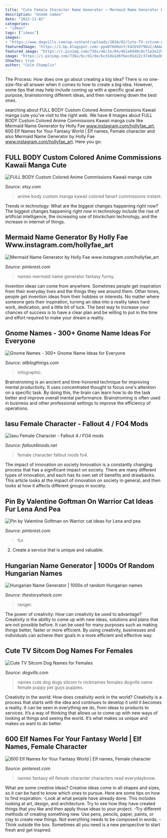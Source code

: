 ```yaml
---
title: "Cute Female Character Name Generator ~ Mermaid Name Generator By Holly Fae Www.instagram.com/hollyfae_art"
description: "Gnome names"
date: "2022-11-02"
categories:
- "ideas"
tags: ["ideas"]
images:
- "https://www.dogvills.com/wp-content/uploads/2016/02/Cute-TV-sitcom-names-for-girl-dogs-683x1024.jpg"
featuredImage: "https://1.bp.blogspot.com/-ppeO7kHbUvY/X42bVO79duI/AAAAAAAAZdE/NKF2a7yCsVg9eKhXYADdafOflqcXaOOCACLcBGAsYHQ/s16000/12.jpg"
featured_image: "https://i.pinimg.com/736x/46/1e/04/461e049bc0c71e2e229a62dbcc060a1f.jpg"
image: "https://i.pinimg.com/736x/bc/d1/8e/bcd18e1d6fbec01d22c37e63ba98459e--mermaid-names-mermaid-name-generator.jpg"
ShowToc: true
author: "Cole Champlin"
---
```



The Process: How does one go about creating a big idea?
There is no one-size-fits-all answer when it comes to how to create a big idea. However, some tips that may help include coming up with a specific goal and purpose, brainstorming different ideas, and then narrowing down the best ones.

	

		
searching about FULL BODY Custom Colored Anime Commissions Kawaii manga cute you've visit to the right web. We have 8 Images about FULL BODY Custom Colored Anime Commissions Kawaii manga cute like Mermaid Name Generator by Holly Fae www.instagram.com/hollyfae_art, 600 Elf Names for Your Fantasy World | Elf names, Female character and also Mermaid Name Generator by Holly Fae www.instagram.com/hollyfae_art. Here you go:
		
    
## FULL BODY Custom Colored Anime Commissions Kawaii Manga Cute

<img loading=lazy src="https://img.etsystatic.com/il/38d458/801375779/il_570xN.801375779_tdyu.jpg" onerror="this.onerror=null;this.src='https://tse4.mm.bing.net/th?id=OIP.Z58frL4-8vGPj0AENfXcdgHaKf&amp;pid=15.1';" alt="FULL BODY Custom Colored Anime Commissions Kawaii manga cute">

_Source: etsy.com_

>anime body custom manga kawaii colored fanart commissions instant. 

	

Trends in technology: What are the biggest changes happening right now?
The biggest changes happening right now in technology include the rise of artificial intelligence, the increasing use of blockchain technology, and the increase in internet of things.

    
## Mermaid Name Generator By Holly Fae Www.instagram.com/hollyfae_art

<img loading=lazy src="https://i.pinimg.com/736x/bc/d1/8e/bcd18e1d6fbec01d22c37e63ba98459e--mermaid-names-mermaid-name-generator.jpg" onerror="this.onerror=null;this.src='https://tse4.mm.bing.net/th?id=OIP.w8FCx0mlUfnBDzptNcVgnAHaGl&amp;pid=15.1';" alt="Mermaid Name Generator by Holly Fae www.instagram.com/hollyfae_art">

_Source: pinterest.com_

>names mermaid name generator fantasy funny. 

	

Invention ideas can come from anywhere. Sometimes people get inspiration from their everyday lives and the things they see around them. Other times, people get invention ideas from their hobbies or interests. No matter where someone gets their inspiration, turning an idea into a reality takes hard work, dedication, and a little bit of luck. The best way to increase your chances of success is to have a clear plan and be willing to put in the time and effort required to make your dream a reality.

    
## Gnome Names - 300+ Gnome Name Ideas For Everyone

<img loading=lazy src="https://1.bp.blogspot.com/-ppeO7kHbUvY/X42bVO79duI/AAAAAAAAZdE/NKF2a7yCsVg9eKhXYADdafOflqcXaOOCACLcBGAsYHQ/s16000/12.jpg" onerror="this.onerror=null;this.src='https://tse4.mm.bing.net/th?id=OIP.hxw5DD4rrsNWQ49ZFLK9RgHaRO&amp;pid=15.1';" alt="Gnome Names - 300+ Gnome Name Ideas for Everyone">

_Source: allblogthings.com_

>infographic. 

	

Brainstroming is an ancient and time-honored technique for improving mental productivity. It uses concentrated thought to focus one's attention on a specific task. By doing this, the brain can learn how to do the task better and improve overall mental performance. Brainstroming is often used in business and other professional settings to improve the efficiency of operations.

    
## Iasu Female Character - Fallout 4 / FO4 Mods

<img loading=lazy src="http://www.fallout4mods.net/wp-content/uploads/2015/11/Iasu-Female-Character.jpg" onerror="this.onerror=null;this.src='https://tse2.mm.bing.net/th?id=OIP.llbTnUN7cpBmwQJOBprZrAHaEE&amp;pid=15.1';" alt="Iasu Female Character - Fallout 4 / FO4 mods">

_Source: fallout4mods.net_

>female character fallout mods fo4. 

	

The impact of innovation on society
Innovation is a constantly changing process that has a significant impact on society. There are many different types of innovation, and each has its own set of benefits and drawbacks. This article looks at the impact of innovation on society in general, and then looks at how it affects different groups in society.

    
## Pin By Valentine Goftman On Warrior Cat Ideas Fur Lena And Pea

<img loading=lazy src="https://i.pinimg.com/736x/cf/67/25/cf67255db14c50faacd88c82a36d1f29.jpg" onerror="this.onerror=null;this.src='https://tse2.mm.bing.net/th?id=OIP.voM92aWFv8I_sSD2CCkhzAHaHa&amp;pid=15.1';" alt="Pin by Valentine Goftman on Warrior cat ideas fur Lena and pea">

_Source: pinterest.com_

>fur. 

	

2. Create a service that is unique and valuable.

    
## Hungarian Name Generator | 1000s Of Random Hungarian Names

<img loading=lazy src="https://cdn.glitch.com/9322a585-38f1-4b3e-a05b-deda204323d6/hungarian-name-generator.png" onerror="this.onerror=null;this.src='https://tse2.mm.bing.net/th?id=OIP.je0bzMksbjvfEi23r5K03wHaLH&amp;pid=15.1';" alt="Hungarian Name Generator | 1000s of random Hungarian names">

_Source: thestoryshack.com_

>ranger. 

	

The power of creativity: How can creativity be used to advantage?
Creativity is the ability to come up with new ideas, solutions and plans that are not possible before. It can be used for many purposes such as making things better, faster or more efficient. By using creativity, businesses and individuals can achieve their goals in a more efficient and effective way.

    
## Cute TV Sitcom Dog Names For Females

<img loading=lazy src="https://www.dogvills.com/wp-content/uploads/2016/02/Cute-TV-sitcom-names-for-girl-dogs-683x1024.jpg" onerror="this.onerror=null;this.src='https://tse2.mm.bing.net/th?id=OIP.sQeQLajEbboXnTWM_awRPQHaLG&amp;pid=15.1';" alt="Cute TV Sitcom Dog Names for Females">

_Source: dogvills.com_

>names cute dog dogs sitcom tv nicknames females dogvills name female puppy pet guys puppies. 

	

Creativity in the world: How does creativity work in the world?
Creativity is a process that starts with the idea and continues to develop it until it becomes a reality. It can be seen in everything we do, from ideas to products to services. It’s a way of thinking that allows us to come up with new ways of looking at things and seeing the world. It’s what makes us unique and makes us want to do better.

    
## 600 Elf Names For Your Fantasy World | Elf Names, Female Character

<img loading=lazy src="https://i.pinimg.com/736x/46/1e/04/461e049bc0c71e2e229a62dbcc060a1f.jpg" onerror="this.onerror=null;this.src='https://tse2.mm.bing.net/th?id=OIP.4MgPf81gO2fnIcdeou3TuAAAAA&amp;pid=15.1';" alt="600 Elf Names for Your Fantasy World | Elf names, Female character">

_Source: pinterest.com_

>names fantasy elf female character characters read everydayknow. 

	

What are some creative ideas?
Creative ideas come in all shapes and sizes, so it can be hard to know which ones to pursue. Here are some tips on how to find inspiration: 
-Look at what people have already done. This includes looking at art, design, and architecture. Try to see how they have created things that you like and then apply those ideas to your project. 
-Try different methods of creating something new. Use pens, pencils, paper, paints, or clay to create new things. Not everything needs to be composed in words. 
-Think outside the box. Sometimes all you need is a new perspective to start fresh and get inspired.

